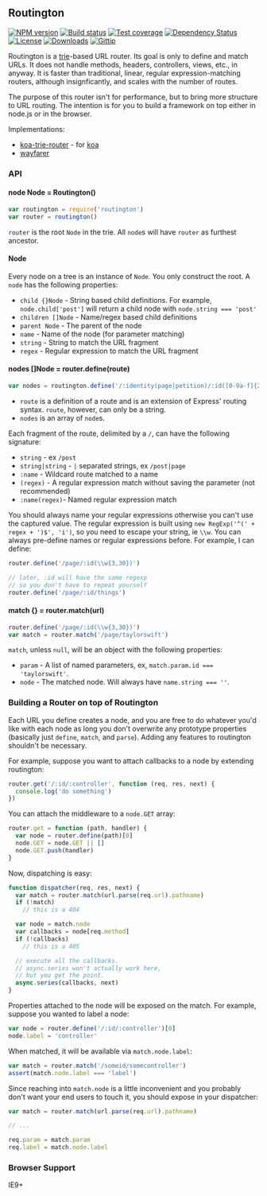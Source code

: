 ## Routington

[![NPM version][npm-image]][npm-url]
[![Build status][travis-image]][travis-url]
[![Test coverage][coveralls-image]][coveralls-url]
[![Dependency Status][david-image]][david-url]
[![License][license-image]][license-url]
[![Downloads][downloads-image]][downloads-url]
[![Gittip][gittip-image]][gittip-url]

Routington is a [trie](http://en.wikipedia.org/wiki/Trie)-based URL router.
Its goal is only to define and match URLs.
It does not handle methods, headers, controllers, views, etc., in anyway.
It is faster than traditional, linear, regular expression-matching routers, although insignficantly,
and scales with the number of routes.

The purpose of this router isn't for performance,
but to bring more structure to URL routing.
The intention is for you to build a framework on top either in node.js or in the browser.

Implementations:

  - [koa-trie-router](https://github.com/koajs/trie-router) - for [koa](https://github.com/koajs)
  - [wayfarer](https://github.com/yoshuawuyts/wayfarer)

### API

#### node Node = Routington()

```js
var routington = require('routington')
var router = routington()
```

`router` is the root `Node` in the trie. All `node`s will have `router` as furthest ancestor.

#### Node

Every node on a tree is an instance of `Node`. You only construct the root. A `node` has the following properties:

- `child {}Node` - String based child definitions.
  For example, `node.child['post']` will return a child node with `node.string === 'post'`
- `children []Node` - Name/regex based child definitions
- `parent Node` - The parent of the node
- `name` - Name of the node (for parameter matching)
- `string` - String to match the URL fragment
- `regex` - Regular expression to match the URL fragment

#### nodes []Node = router.define(route)

```js
var nodes = routington.define('/:identity(page|petition)/:id([0-9a-f]{24})')
```

- `route` is a definition of a route and is an extension of Express' routing syntax.
  `route`, however, can only be a string.
- `nodes` is an array of `node`s.

Each fragment of the route, delimited by a `/`, can have the following signature:

- `string` - ex `/post`
- `string|string` - `|` separated strings, ex `/post|page`
- `:name` - Wildcard route matched to a name
- `(regex)` - A regular expression match without saving the parameter (not recommended)
- `:name(regex)`- Named regular expression match

You should always name your regular expressions otherwise you can't use the captured value.
The regular expression is built using `new RegExp('^(' + regex + ')$', 'i')`,
so you need to escape your string, ie `\\w`.
You can always pre-define names or regular expressions before. For example, I can define:

```js
router.define('/page/:id(\\w{3,30})')

// later, :id will have the same regexp
// so you don't have to repeat yourself
router.define('/page/:id/things')
```

#### match {} = router.match(url)

```js
router.define('/page/:id(\\w{3,30})')
var match = router.match('/page/taylorswift')
```

`match`, unless `null`, will be an object with the following properties:

- `param` - A list of named parameters, ex, `match.param.id === 'taylorswift'`.
- `node` - The matched node.
  Will always have `name.string === ''`.

### Building a Router on top of Routington

Each URL you define creates a node,
and you are free to do whatever you'd like with each node as long you don't overwrite any prototype properties (basically just `define`, `match`, and `parse`).
Adding any features to routington shouldn't be necessary.

For example, suppose you want to attach callbacks to a node by extending routington:

```js
router.get('/:id/:controller', function (req, res, next) {
  console.log('do something')
})
```

You can attach the middleware to a `node.GET` array:

```js
router.get = function (path, handler) {
  var node = router.define(path)[0]
  node.GET = node.GET || []
  node.GET.push(handler)
}
```

Now, dispatching is easy:

```js
function dispatcher(req, res, next) {
  var match = router.match(url.parse(req.url).pathname)
  if (!match)
    // this is a 404

  var node = match.node
  var callbacks = node[req.method]
  if (!callbacks)
    // this is a 405

  // execute all the callbacks.
  // async.series won't actually work here,
  // but you get the point.
  async.series(callbacks, next)
}
```

Properties attached to the node will be exposed on the match.
For example,
suppose you wanted to label a node:

```js
var node = router.define('/:id/:controller')[0]
node.label = 'controller'
```

When matched, it will be available via `match.node.label`:

```js
var match = router.match('/someid/somecontroller')
assert(match.node.label === 'label')
```

Since reaching into `match.node` is a little inconvenient and you probably don't want your end users to touch it,
you should expose in your dispatcher:

```js
var match = router.match(url.parse(req.url).pathname)

// ...

req.param = match.param
req.label = match.node.label
```

### Browser Support

IE9+

[npm-image]: https://img.shields.io/npm/v/routington.svg?style=flat-square
[npm-url]: https://npmjs.org/package/routington
[github-tag]: http://img.shields.io/github/tag/pillarjs/routington.svg?style=flat-square
[github-url]: https://github.com/pillarjs/routington/tags
[travis-image]: https://img.shields.io/travis/pillarjs/routington.svg?style=flat-square
[travis-url]: https://travis-ci.org/pillarjs/routington
[coveralls-image]: https://img.shields.io/coveralls/pillarjs/routington.svg?style=flat-square
[coveralls-url]: https://coveralls.io/r/pillarjs/routington?branch=master
[david-image]: http://img.shields.io/david/pillarjs/routington.svg?style=flat-square
[david-url]: https://david-dm.org/pillarjs/routington
[license-image]: http://img.shields.io/npm/l/routington.svg?style=flat-square
[license-url]: LICENSE.md
[downloads-image]: http://img.shields.io/npm/dm/routington.svg?style=flat-square
[downloads-url]: https://npmjs.org/package/routington
[gittip-image]: https://img.shields.io/gittip/jonathanong.svg?style=flat-square
[gittip-url]: https://www.gittip.com/jonathanong/
